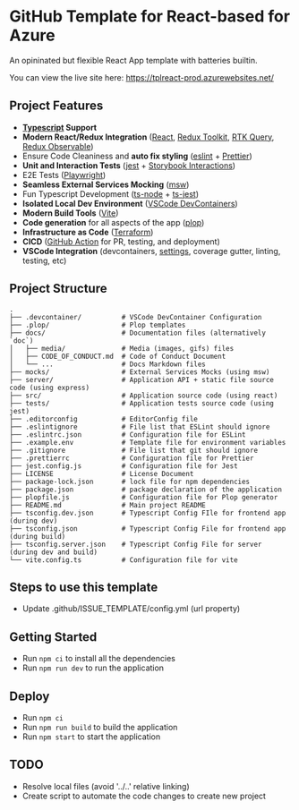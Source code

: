 # GitHub Template for React-based for Azure

An opininated but flexible React App template with batteries builtin.

[//]: # 'UNGEN: replace "tplreact-prod" with concat(lowerCase(camelCase(var.appName)), "-", var.appEnvironment)'
You can view the live site here: <https://tplreact-prod.azurewebsites.net/>

## Project Features

- **[Typescript](https://www.typescriptlang.org/) Support**
- **Modern React/Redux Integration** ([React](https://reactjs.org/), [Redux Toolkit](https://redux-toolkit.js.org/), [RTK Query](https://redux-toolkit.js.org/rtk-query/overview), [Redux Observable](https://redux-observable.js.org/))
- Ensure Code Cleaniness and **auto fix styling** ([eslint](https://eslint.org/) + [Prettier](https://prettier.io/))
- **Unit and Interaction Tests** ([jest](https://jestjs.io/) + [Storybook Interactions](https://storybook.js.org/docs/react/essentials/interactions))
- E2E Tests ([Playwright](https://playwright.dev/))
- **Seamless External Services Mocking** ([msw](https://mswjs.io/))
- Fun Typescript Development ([ts-node](https://github.com/TypeStrong/ts-node) + [ts-jest](https://github.com/kulshekhar/ts-jest))
- **Isolated Local Dev Environment** ([VSCode DevContainers](https://code.visualstudio.com/docs/remote/containers))
- **Modern Build Tools** ([Vite](https://vitejs.dev/))
- **Code generation** for all aspects of the app ([plop](https://plopjs.com/))
- **Infrastructure as Code** ([Terraform](https://registry.terraform.io/providers/hashicorp/azurerm/latest/docs))
- **CICD** ([GitHub Action](https://github.com/howlowck/template-react-ts-vite/actions) for PR, testing, and deployment)
- **VSCode Integration** (devcontainers, [settings](https://github.com/howlowck/template-react-ts-vite/blob/main/.devcontainer/devcontainer.json), coverage gutter, linting, testing, etc)

## Project Structure

```
.
├── .devcontainer/          # VSCode DevContainer Configuration
├── .plop/                  # Plop templates
├── docs/                   # Documentation files (alternatively `doc`)
│   ├── media/              # Media (images, gifs) files
│   ├── CODE_OF_CONDUCT.md  # Code of Conduct Document
│   └── ...                 # Docs Markdown files
├── mocks/                  # External Services Mocks (using msw)
├── server/                 # Application API + static file source code (using express)
├── src/                    # Application source code (using react)
├── tests/                  # Application tests source code (using jest)
├── .editorconfig           # EditorConfig file
├── .eslintignore           # File list that ESLint should ignore
├── .eslintrc.json          # Configuration file for ESLint
├── .example.env            # Template file for environment variables
├── .gitignore              # File list that git should ignore
├── .prettierrc             # Configuration file for Prettier
├── jest.config.js          # Configuration file for Jest
├── LICENSE                 # License Document
├── package-lock.json       # lock file for npm dependencies
├── package.json            # package declaration of the application
├── plopfile.js             # Configuration file for Plop generator
├── README.md               # Main project README
├── tsconfig.dev.json       # Typescript Config FIle for frontend app (during dev)
├── tsconfig.json           # Typescript Config File for frontend app (during build)
├── tsconfig.server.json    # Typescript Config File for server (during dev and build)
└── vite.config.ts          # Configuration file for vite
```

## Steps to use this template

- Update .github/ISSUE_TEMPLATE/config.yml (url property)

## Getting Started

- Run `npm ci` to install all the dependencies
- Run `npm run dev` to run the application

## Deploy

- Run `npm ci`
- Run `npm run build` to build the application
- Run `npm start` to start the application

## TODO

- Resolve local files (avoid '../..' relative linking)
- Create script to automate the code changes to create new project
